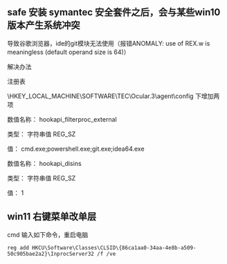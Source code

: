 ## safe 安装 symantec 安全套件之后，会与某些win10版本产生系统冲突

导致谷歌浏览器，ide的git模块无法使用（报错ANOMALY: use of REX.w is meaningless (default operand size is 64)）

解决办法

注册表

\HKEY_LOCAL_MACHINE\SOFTWARE\TEC\Ocular.3\agent\config 下增加两项

数值名称： hookapi_filterproc_external

类型： 字符串值 REG_SZ

值： cmd.exe;powershell.exe;git.exe;idea64.exe


数值名称： hookapi_disins

类型： 字符串值 REG_SZ

值： 1

## win11 右键菜单改单层

cmd 输入如下命令，重启电脑
```shell
reg add HKCU\Software\Classes\CLSID\{86ca1aa0-34aa-4e8b-a509-50c905bae2a2}\InprocServer32 /f /ve
```